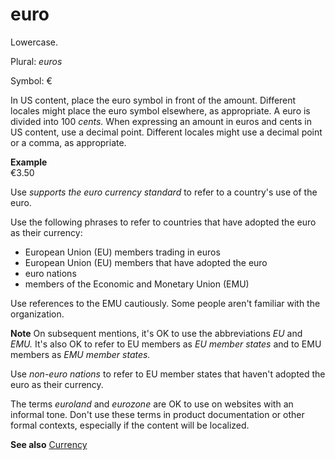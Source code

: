 # euro

Lowercase. 

Plural: *euros* 

Symbol: €

In
US content, place the euro symbol in front of the amount. Different
locales might place the euro symbol elsewhere, as appropriate. A euro is divided into 100 *cents.* When
expressing an amount in euros and cents in US content, use a decimal
point. Different locales might use a decimal point or a comma, as
appropriate.

**Example**  
€3.50

Use *supports the euro currency standard* to refer to a country's use of the euro.

Use the following phrases to refer to countries that have adopted the euro as their currency:

  - European Union (EU) members trading in euros 
  - European Union (EU) members that have adopted the euro 
  - euro nations 
  - members of the Economic and Monetary Union (EMU) 

Use references to the EMU cautiously. Some people aren't familiar with the organization.

**Note** On subsequent mentions, it's OK to use the abbreviations *EU* and *EMU.* It's also OK to refer to EU members as *EU member states* and to EMU members as *EMU member states.*

Use *non-euro nations* to refer to EU member states that haven't adopted the euro as their currency.

The terms *euroland* and *eurozone*
are OK to use on websites with an informal tone. Don't use these
terms in product documentation or other formal contexts, especially if
the content will be localized.

**See also** [Currency](~/global-communications/currency.md)
